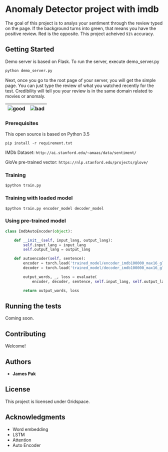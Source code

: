 # Anomaly Detector project with imdb

The goal of this project is to analys your sentiment through the review typed on the page.
If the background turns into green, that means you have the positive review. Red is the opposite. This project acheived `91%` accuracy.

## Getting Started

Demo server is based on Flask. To run the server, execute demo_server.py
```python
python demo_server.py
```

Next, once you go to the root page of your server, you will get the simple page.
You can just type the review of what you watched recently for the test. Credibility will tell you your review is in the same domain related to movies or anomaly. 

| ![good](pos.gif "test1") | ![bad](neg.gif "test2") |
|:---:|:---:|
             

### Prerequisites

This open source is based on Python 3.5

```
pip install -r requirement.txt
```

IMDb Dataset: `http://ai.stanford.edu/~amaas/data/sentiment/`

GloVe pre-trained vector: `https://nlp.stanford.edu/projects/glove/`

### Training


```shell
$python train.py
```

### Training with loaded model
```shell
$python train.py encoder_model decoder_model
```


### Using pre-trained model

```python
class ImdbAutoEncoder(object):

    def __init__(self, input_lang, output_lang):
        self.input_lang = input_lang
        self.output_lang = output_lang

    def autoencoder(self, sentence):
        encoder = torch.load('trained_model/encoder_imdb100000_max16_glove_0.3367996503444526_2.0', map_location={'cuda:0': 'cpu'})
        decoder = torch.load('trained_model/decoder_imdb100000_max16_glove_0.3367996503444526_2.0', map_location={'cuda:0': 'cpu'})

        output_words, _, loss = evaluate(
            encoder, decoder, sentence, self.input_lang, self.output_lang)

        return output_words, loss
```

## Running the tests

Coming soon.


## Contributing

Welcome!


## Authors

* **James Pak**


## License

This project is licensed under Gridspace.

## Acknowledgments

* Word embedding
* LSTM
* Attention
* Auto Encoder

